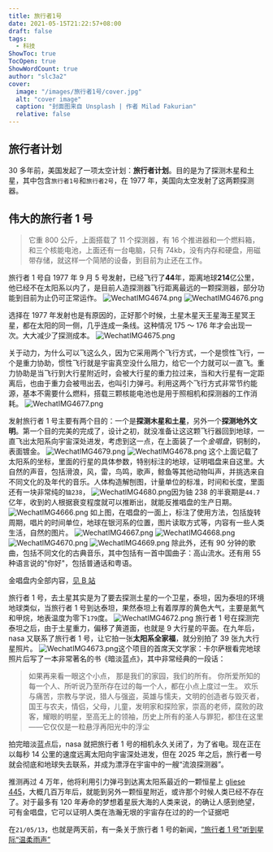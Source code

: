 ```yaml
---
title: 旅行者1号
date: 2021-05-15T21:22:57+08:00
draft: false
tags:
  - 科技
ShowToc: true
TocOpen: true
ShowWordCount: true
author: "slc3a2"
cover:
  image: "/images/旅行者1号/cover.jpg"
  alt: "cover image"
  caption: "封面图来自 Unsplash | 作者 Milad Fakurian"
  relative: false
---
```


## 旅行者计划

30 多年前，美国发起了一项太空计划：**旅行者计划**。目的是为了探测木星和土星，其中包含`旅行者1号`和`旅行者2号`，在 1977 年，美国向太空发射了这两颗探测器。

## 伟大的旅行者 1 号

> 它重 800 公斤，上面搭载了 11 个探测器，有 16 个推进器和一个燃料箱，和三个核能电池，上面还有一台电脑，只有 74kb，没有内存和硬盘，用磁带存储，就这样一个简陋的设备，到目前为止还在工作。

旅行者 1 号自 1977 年 9 月 5 号发射，已经飞行了**44**年，距离地球**214**亿公里，他已经不在太阳系以内了，是目前人造探测器飞行距离最远的一颗探测器，部分功能到目前为止仍可正常运作。
![WechatIMG4674.png](/images/旅行者1号/2d6MCQ3TKquiVyF.png)
![WechatIMG4676.png](/images/旅行者1号/MgVjFXxtsENKv4l.png)

选择在 1977 年发射也是有原因的，正好那个时候，土星木星天王星海王星冥王星，都在太阳的同一侧，几乎连成一条线。这种情况 175 ～ 176 年才会出现一次。大大减少了探测成本。
![WechatIMG4675.png](/images/旅行者1号/4Wa2eSdZ3X98BfK.png)

关于动力，为什么可以飞这么久，因为它采用两个飞行方式，一个是惯性飞行，一个是重力协助，惯性飞行就是宇宙真空没什么阻力，给它一个力就可以一直飞。重力协助是当飞行到大行星附近时，会被大行星的重力拉过来，当和大行星有一定距离后，也由于重力会被甩出去，也叫引力弹弓。利用这两个飞行方式非常节约能源，基本不需要什么燃料，搭载三颗核能电池也是用于照相机和探测器的工作消耗。
![WechatIMG4677.png](/images/旅行者1号/Mi9vh214uZgD8z5.png)

发射旅行者 1 号主要有两个目的：一个是**探测木星和土星**，另外一个**探测地外文明**。第一个目的完美的完成了，设计之初，就没准备让这这颗飞行器回到地球，一直飞出太阳系向宇宙深处进发，考虑到这一点，在上面装了一个*金唱盘*，铜制的，表面镀金。
![WechatIMG4679.png](/images/旅行者1号/bszNOfBKhiYaQv7.png)
![WechatIMG4678.png](/images/旅行者1号/n3kxjOqDQASw4Wz.png)
这个上面记载了太阳系的坐标，里面的行星的具体参数，特别标注的地球，证明唱盘来自这里。大自然的声音，包括滑浪，风，雷，鸟鸣，歌声，鲸鱼等其他动物叫声，并挑选来自不同文化的及年代的音乐。人体构造解刨图，计量单位的标准，时间和长度，里面还有一块非常纯的`铀238`，
![WechatIMG4680.png](/images/旅行者1号/upB4hvTydZ9IP1r.png)因为铀 238 的半衰期是`44.7`亿年，收到的人根据衰变程度就可以推断出，就能反推唱盘的生产日期。
![WechatIMG4666.png](/images/旅行者1号/p5kXGl2DtbcaSnW.png)
如上图，在唱盘的一面上，标注了使用方法，包括旋转周期，唱片的时间单位，地球在银河系的位置，图片读取方式等，内容有一些人类生活，自然的图片。
![WechatIMG4667.png](/images/旅行者1号/KJPlgxfCpuGHndB.png)
![WechatIMG4668.png](/images/旅行者1号/Ia7qdlQ4PT1ws3j.png)
![WechatIMG4670.png](/images/旅行者1号/vTfbrW8JKkQFRcP.png)
![WechatIMG4669.png](/images/旅行者1号/BvYORyZgq9amV7A.png)
除此外，还有 90 分钟的歌曲，包括不同文化的古典音乐，其中包括有一首中国曲子：高山流水。还有用 55 种语言说的"你好"，包括普通话和粤语。

金唱盘内全部内容，[见 B 站](https://www.bilibili.com/video/av41308060/)

旅行者 1 号，去土星其实是为了要去探测土星的一个卫星，泰坦，因为泰坦的环境地球类似，当旅行者 1 号到达泰坦，果然泰坦上有着厚厚的黄色大气，主要是氮气和甲烷，地表温度为零下`179`度。
![WechatIMG4672.png](/images/旅行者1号/TewXOIzalCK5Egh.png)
旅行者 1 号在探测完泰坦之后，由于土星重力，偏移了黄道面，也就是 9 大行星的平面。在九年后，nasa 又联系了旅行者 1 号，让它拍一张**太阳系全家福**，就分别拍了 39 张九大行星照片。
![WechatIMG4673.png](/images/旅行者1号/NqjhKXn3kgIrDlS.png)这个项目的首席天文学家：卡尔萨根看完地球照片后写了一本非常著名的书《暗淡蓝点》，其中非常经典的一段话：

> 如果再来看一眼这个小点，
> 那是我们的家园，我们的所有。
> 你所爱所知的每一个人、所听说乃至所存在过的每一个人，都在小点上度过一生。
> 欢乐与痛苦，宗教与学说，猎人与强盗，英雄与懦夫，文明的创造者与毁灭者，国王与农夫，情侣，父母，儿童，发明家和探险家，崇高的老师，腐败的政客，耀眼的明星，至高无上的领袖，历史上所有的圣人与罪犯，都住在这里——它仅仅是一粒悬浮再阳光中的浮尘

拍完暗淡蓝点后，nasa 就把旅行者 1 号的相机永久关闭了，为了省电。现在正在以每秒 14 公里的速度远离太阳向宇宙深处进发，但在 2025 年之后，旅行者一号就会彻底和地球失去联系，并成为漂浮在宇宙中的一艘“流浪探测器”。

推测再过 4 万年，他将利用引力弹弓到达离太阳系最近的一颗恒星上 [gliese 445](https://en.wikipedia.org/wiki/Gliese_445)，大概几百万年后，就能到另外一颗恒星附近，或许那个时候人类已经不存在了。对于最多有 120 年寿命的梦想着星辰大海的人类来说，的确让人感到绝望，可有金唱盘，它可以证明人类在浩瀚无垠的宇宙存在过的的一个证据吧

在`21/05/13`，也就是两天前，有一条关于旅行者 1 号的新闻，[“旅行者 1 号”听到星际“温柔雨声”](https://finance.sina.com.cn/tech/2021-05-13/doc-ikmxzfmm2145469.shtml)
